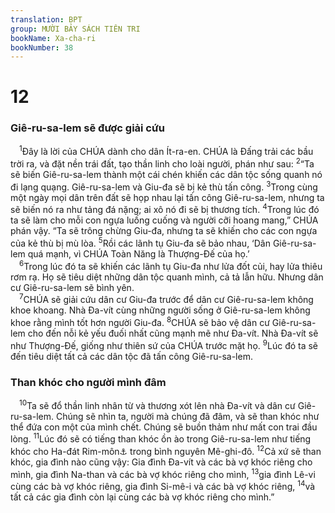 ```yaml
---
translation: BPT
group: MƯỜI BẢY SÁCH TIÊN TRI
bookName: Xa-cha-ri 
bookNumber: 38
---
```


<div class="title"><h1>12</h1><h3>Giê-ru-sa-lem sẽ được giải cứu</h3></div>
<span class="verse xa_12_1"> <sup>1</sup>Đây là lời của CHÚA dành cho dân Ít-ra-en. CHÚA là Đấng trải các bầu trời ra, và đặt nền trái đất, tạo thần linh cho loài người, phán như sau:</span>
<span class="verse xa_12_2"><sup>2</sup>“Ta sẽ biến Giê-ru-sa-lem thành một cái chén khiến các dân tộc sống quanh nó đi lạng quạng. Giê-ru-sa-lem và Giu-đa sẽ bị kẻ thù tấn công.</span>
<span class="verse xa_12_3"><sup>3</sup>Trong cùng một ngày mọi dân trên đất sẽ họp nhau lại tấn công Giê-ru-sa-lem, nhưng ta sẽ biến nó ra như tảng đá nặng; ai xô nó đi sẽ bị thương tích.</span>
<span class="verse xa_12_4"><sup>4</sup>Trong lúc đó ta sẽ làm cho mỗi con ngựa luống cuống và người cỡi hoang mang,” CHÚA phán vậy. “Ta sẽ trông chừng Giu-đa, nhưng ta sẽ khiến cho các con ngựa của kẻ thù bị mù lòa.</span>
<span class="verse xa_12_5"><sup>5</sup>Rồi các lãnh tụ Giu-đa sẽ bảo nhau, ‘Dân Giê-ru-sa-lem quá mạnh, vì CHÚA Toàn Năng là Thượng-Đế của họ.’<br/></span>
<span class="verse xa_12_6"> <sup>6</sup>Trong lúc đó ta sẽ khiến các lãnh tụ Giu-đa như lửa đốt củi, hay lửa thiêu rơm rạ. Họ sẽ tiêu diệt những dân tộc quanh mình, cả tả lẫn hữu. Nhưng dân cư Giê-ru-sa-lem sẽ bình yên.<br/></span>
<span class="verse xa_12_7"> <sup>7</sup>CHÚA sẽ giải cứu dân cư Giu-đa trước để dân cư Giê-ru-sa-lem không khoe khoang. Nhà Đa-vít cùng những người sống ở Giê-ru-sa-lem không khoe rằng mình tốt hơn người Giu-đa.</span>
<span class="verse xa_12_8"><sup>8</sup>CHÚA sẽ bảo vệ dân cư Giê-ru-sa-lem cho đến nỗi kẻ yếu đuối nhất cũng mạnh mẽ như Đa-vít. Nhà Đa-vít sẽ như Thượng-Đế, giống như thiên sứ của CHÚA trước mặt họ.</span>
<span class="verse xa_12_9"><sup>9</sup>Lúc đó ta sẽ đến tiêu diệt tất cả các dân tộc đã tấn công Giê-ru-sa-lem.<br/></span>
<div class="title"><h3>Than khóc cho người mình đâm</h3></div>
<span class="verse xa_12_10"> <sup>10</sup>Ta sẽ đổ thần linh nhân từ và thương xót lên nhà Đa-vít và dân cư Giê-ru-sa-lem. Chúng sẽ nhìn ta, người mà chúng đã đâm, và sẽ than khóc như thể đứa con một của mình chết. Chúng sẽ buồn thảm như mất con trai đầu lòng.</span>
<span class="verse xa_12_11"><sup>11</sup>Lúc đó sẽ có tiếng than khóc ồn ào trong Giê-ru-sa-lem như tiếng khóc cho Ha-đát Rim-môn<a data-toggle="tooltip" data-placement="bottom" title="Có thể là thần mắn đẻ của người Xy-ri.">⚓</a> trong bình nguyên Mê-ghi-đô.</span>
<span class="verse xa_12_12"><sup>12</sup>Cả xứ sẽ than khóc, gia đình nào cũng vậy: Gia đình Đa-vít và các bà vợ khóc riêng cho mình, gia đình Na-than và các bà vợ khóc riêng cho mình,</span>
<span class="verse xa_12_13"><sup>13</sup>gia đình Lê-vi cùng các bà vợ khóc riêng, gia đình Si-mê-i và các bà vợ khóc riêng,</span>
<span class="verse xa_12_14"><sup>14</sup>và tất cả các gia đình còn lại cùng các bà vợ khóc riêng cho mình.”<br/></span>
